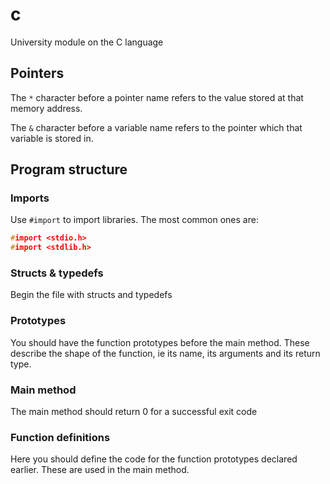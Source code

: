 # c
University module on the C language

## Pointers
The `*` character before a pointer name refers to the value stored at that memory address.

The `&` character before a variable name refers to the pointer which that variable is stored in.


## Program structure
### Imports
Use `#import` to import libraries. The most common ones are:
```c
#import <stdio.h>
#import <stdlib.h>
```

### Structs & typedefs
Begin the file with structs and typedefs

### Prototypes
You should have the function prototypes before the main method. These describe the shape of the function, ie its name, its arguments and its return type.

### Main method
The main method should return 0 for a successful exit code

### Function definitions
Here you should define the code for the function prototypes declared earlier. These are used in the main method.
